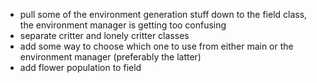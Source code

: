 * pull some of the environment generation stuff down to the field class, the environment manager is getting too confusing
* separate critter and lonely critter classes
* add some way to choose which one to use from either main or the environment manager (preferably the latter)
* add flower population to field